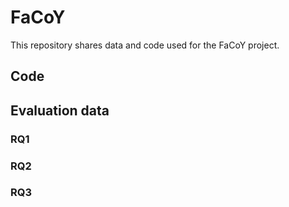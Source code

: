 # FaCoY
This repository shares data and code used for the FaCoY project.

## Code


## Evaluation data

### RQ1

### RQ2

### RQ3
